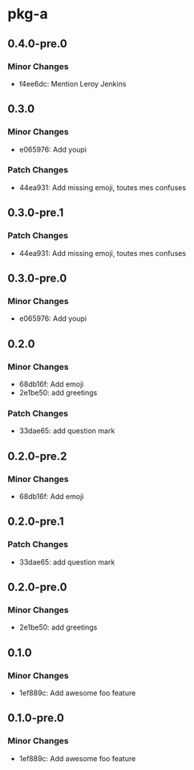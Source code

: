 # pkg-a

## 0.4.0-pre.0

### Minor Changes

- f4ee6dc: Mention Leroy Jenkins

## 0.3.0

### Minor Changes

- e065976: Add youpi

### Patch Changes

- 44ea931: Add missing emoji, toutes mes confuses

## 0.3.0-pre.1

### Patch Changes

- 44ea931: Add missing emoji, toutes mes confuses

## 0.3.0-pre.0

### Minor Changes

- e065976: Add youpi

## 0.2.0

### Minor Changes

- 68db16f: Add emoji
- 2e1be50: add greetings

### Patch Changes

- 33dae65: add question mark

## 0.2.0-pre.2

### Minor Changes

- 68db16f: Add emoji

## 0.2.0-pre.1

### Patch Changes

- 33dae65: add question mark

## 0.2.0-pre.0

### Minor Changes

- 2e1be50: add greetings

## 0.1.0

### Minor Changes

- 1ef889c: Add awesome foo feature

## 0.1.0-pre.0

### Minor Changes

- 1ef889c: Add awesome foo feature
